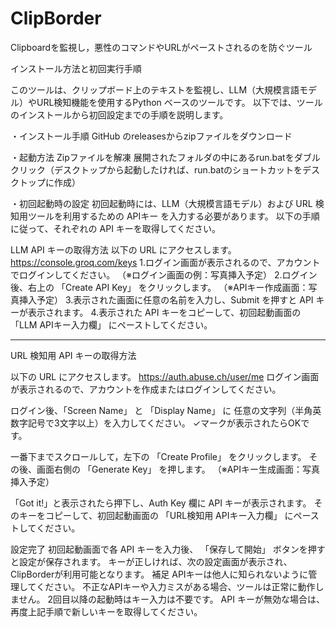# ClipBorder
Clipboardを監視し，悪性のコマンドやURLがペーストされるのを防ぐツール

インストール方法と初回実行手順

このツールは、クリップボード上のテキストを監視し、LLM（大規模言語モデル）やURL検知機能を使用するPython ベースのツールです。
以下では、ツールのインストールから初回設定までの手順を説明します。

・インストール手順
GitHub のreleasesからzipファイルをダウンロード

・起動方法
Zipファイルを解凍
展開されたフォルダの中にあるrun.batをダブルクリック（デスクトップから起動したければ、run.batのショートカットをデスクトップに作成）


・初回起動時の設定
初回起動時には、LLM（大規模言語モデル）および URL 検知用ツールを利用するための APIキー を入力する必要があります。
以下の手順に従って、それぞれの API キーを取得してください。


LLM API キーの取得方法
以下の URL にアクセスします。
 https://console.groq.com/keys
1.ログイン画面が表示されるので、アカウントでログインしてください。
（※ログイン画面の例：写真挿入予定）
2.ログイン後、右上の 「Create API Key」 をクリックします。
（※APIキー作成画面：写真挿入予定）
3.表示された画面に任意の名前を入力し、Submit を押すと API キーが表示されます。
4.表示された API キーをコピーして、初回起動画面の
「LLM APIキー入力欄」 にペーストしてください。
________________________________________
URL 検知用 API キーの取得方法

以下の URL にアクセスします。
https://auth.abuse.ch/user/me
ログイン画面が表示されるので、アカウントを作成またはログインしてください。

ログイン後、「Screen Name」 と 「Display Name」 に
任意の文字列（半角英数字記号で3文字以上）を入力してください。
✓マークが表示されたらOKです。

一番下までスクロールして，左下の 「Create Profile」 をクリックします。
その後、画面右側の 「Generate Key」 を押します。
（※APIキー生成画面：写真挿入予定）

「Got it!」と表示されたら押下し、Auth Key 欄に API キーが表示されます。
そのキーをコピーして、初回起動画面の
「URL検知用 APIキー入力欄」 にペーストしてください。

設定完了
初回起動画面で各 API キーを入力後、
「保存して開始」 ボタンを押すと設定が保存されます。
キーが正しければ、次の設定画面が表示され、ClipBorderが利用可能となります。
補足
APIキーは他人に知られないように管理してください。
不正なAPIキーや入力ミスがある場合、ツールは正常に動作しません。
2回目以降の起動時はキー入力は不要です。
API キーが無効な場合は、再度上記手順で新しいキーを取得してください。
